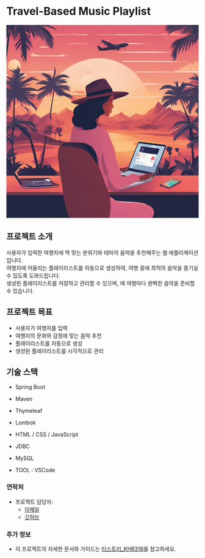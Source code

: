 # Travel-Based Music Playlist

![이미지](https://github.com/khr316/Travel_Music/blob/main/%EB%94%94%EC%9E%90%EC%9D%B8.png)

## 프로젝트 소개

사용자가 입력한 여행지에 딱 맞는 분위기와 테마의 음악을 추천해주는 웹 애플리케이션입니다. <br>
여행지에 어울리는 플레이리스트를 자동으로 생성하여, 여행 중에 최적의 음악을 즐기실 수 있도록 도와드립니다. <br>
생성된 플레이리스트를 저장하고 관리할 수 있으며, 매 여행마다 완벽한 음악을 준비할 수 있습니다.

## 프로젝트 목표

- 사용자가 여행지를 입력
- 여행지의 문화와 감정에 맞는 음악 추천
- 플레이리스트를 자동으로 생성
- 생성된 플레이리스트를 시각적으로 관리


## 기술 스택
- Spring Boot
- Maven
- Thymeleaf
- Lombok
- HTML / CSS / JavaScript
- JDBC
- MySQL

- TOOL : VSCode


### 연락처

- 프로젝트 담당자:
  - [이메일](ulsan20204109@gmail.com)
  - [깃허브](https://github.com/khr316)

### 추가 정보

- 이 프로젝트의 자세한 문서와 가이드는 [티스토리_KHR316](https://khr316.tistory.com/43)를 참고하세요.
